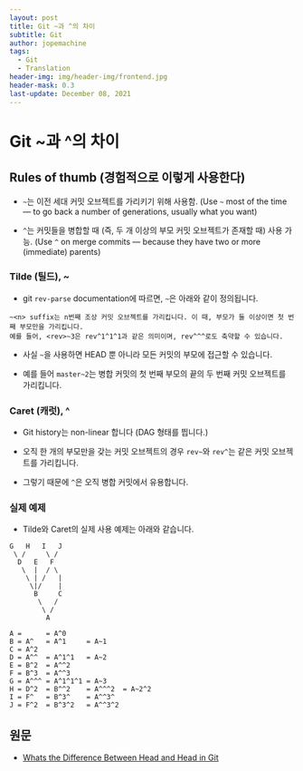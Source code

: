 ```yaml
---
layout: post
title: Git ~과 ^의 차이
subtitle: Git
author: jopemachine
tags:
  - Git
  - Translation
header-img: img/header-img/frontend.jpg
header-mask: 0.3
last-update: December 08, 2021
---
```


# Git ~과 ^의 차이

## Rules of thumb (경험적으로 이렇게 사용한다)

- `~`는 이전 세대 커밋 오브젝트를 가리키기 위해 사용함. (Use `~` most of the time — to go back a number of generations, usually what you want)

- `^`는 커밋들을 병합할 때 (즉, 두 개 이상의 부모 커밋 오브젝트가 존재할 때) 사용 가능. (Use `^` on merge commits — because they have two or more (immediate) parents)

### Tilde (틸드), ~

- git `rev-parse` documentation에 따르면, `~`은 아래와 같이 정의됩니다.

```
~<n> suffix는 n번째 조상 커밋 오브젝트를 가리킵니다. 이 때, 부모가 둘 이상이면 첫 번째 부모만을 가리킵니다.
예를 들어, <rev>~3은 rev^1^1^1과 같은 의미이며, rev^^^로도 축약할 수 있습니다.
```

- 사실 `~`을 사용하면 HEAD 뿐 아니라 모든 커밋의 부모에 접근할 수 있습니다. 

- 예를 들어 `master~2`는 병합 커밋의 첫 번째 부모의 끝의 두 번째 커밋 오브젝트를 가리킵니다.

### Caret (캐럿), ^

- Git history는 non-linear 합니다 (DAG 형태를 띕니다.)

- 오직 한 개의 부모만을 갖는 커밋 오브젝트의 경우 `rev~`와 `rev^`는 같은 커밋 오브젝트를 가리킵니다.

- 그렇기 때문에 `^`은 오직 병합 커밋에서 유용합니다.

### 실제 예제

- Tilde와 Caret의 실제 사용 예제는 아래와 같습니다.

```
G   H   I   J
 \ /     \ /
  D   E   F
   \  |  / \
    \ | /   |
     \|/    |
      B     C
       \   /
        \ /
         A

A =      = A^0
B = A^   = A^1     = A~1
C = A^2
D = A^^  = A^1^1   = A~2
E = B^2  = A^^2
F = B^3  = A^^3
G = A^^^ = A^1^1^1 = A~3
H = D^2  = B^^2    = A^^^2  = A~2^2
I = F^   = B^3^    = A^^3^
J = F^2  = B^3^2   = A^^3^2
```

## 원문

- [Whats the Difference Between Head and Head in Git](https://stackoverflow.com/questions/2221658/whats-the-difference-between-head-and-head-in-git/2222920#2222920)